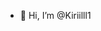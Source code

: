 - 👋 Hi, I’m @Kiriilll1


<!---
Kiriilll1/Kiriilll1 is a ✨ special ✨ repository because its `README.md` (this file) appears on your GitHub profile.
You can click the Preview link to take a look at your changes.
--->
